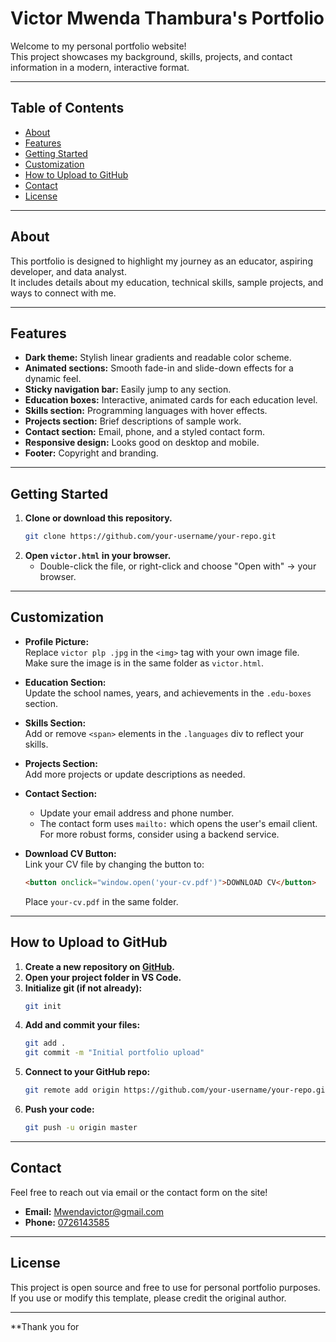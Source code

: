 
# Victor Mwenda Thambura's Portfolio

Welcome to my personal portfolio website!  
This project showcases my background, skills, projects, and contact information in a modern, interactive format.

---

## Table of Contents

- [About](#about)
- [Features](#features)
- [Getting Started](#getting-started)
- [Customization](#customization)
- [How to Upload to GitHub](#how-to-upload-to-github)
- [Contact](#contact)
- [License](#license)

---

## About

This portfolio is designed to highlight my journey as an educator, aspiring developer, and data analyst.  
It includes details about my education, technical skills, sample projects, and ways to connect with me.

---

## Features

- **Dark theme:** Stylish linear gradients and readable color scheme.
- **Animated sections:** Smooth fade-in and slide-down effects for a dynamic feel.
- **Sticky navigation bar:** Easily jump to any section.
- **Education boxes:** Interactive, animated cards for each education level.
- **Skills section:** Programming languages with hover effects.
- **Projects section:** Brief descriptions of sample work.
- **Contact section:** Email, phone, and a styled contact form.
- **Responsive design:** Looks good on desktop and mobile.
- **Footer:** Copyright and branding.

---

## Getting Started

1. **Clone or download this repository.**
   ```sh
   git clone https://github.com/your-username/your-repo.git
   ```
2. **Open `victor.html` in your browser.**
   - Double-click the file, or right-click and choose "Open with" → your browser.

---

## Customization

- **Profile Picture:**  
  Replace `victor plp .jpg` in the `<img>` tag with your own image file.  
  Make sure the image is in the same folder as `victor.html`.

- **Education Section:**  
  Update the school names, years, and achievements in the `.edu-boxes` section.

- **Skills Section:**  
  Add or remove `<span>` elements in the `.languages` div to reflect your skills.

- **Projects Section:**  
  Add more projects or update descriptions as needed.

- **Contact Section:**  
  - Update your email address and phone number.
  - The contact form uses `mailto:` which opens the user's email client. For more robust forms, consider using a backend service.

- **Download CV Button:**  
  Link your CV file by changing the button to:
  ```html
  <button onclick="window.open('your-cv.pdf')">DOWNLOAD CV</button>
  ```
  Place `your-cv.pdf` in the same folder.

---

## How to Upload to GitHub

1. **Create a new repository on [GitHub](https://github.com).**
2. **Open your project folder in VS Code.**
3. **Initialize git (if not already):**
   ```sh
   git init
   ```
4. **Add and commit your files:**
   ```sh
   git add .
   git commit -m "Initial portfolio upload"
   ```
5. **Connect to your GitHub repo:**
   ```sh
   git remote add origin https://github.com/your-username/your-repo.git
   ```
6. **Push your code:**
   ```sh
   git push -u origin master
   ```

---

## Contact

Feel free to reach out via email or the contact form on the site!

- **Email:** [Mwendavictor@gmail.com](mailto:Mwendavictor@gmail.com)
- **Phone:** [0726143585](tel:0726143585)

---

## License

This project is open source and free to use for personal portfolio purposes.  
If you use or modify this template, please credit the original author.

---

**Thank you for
